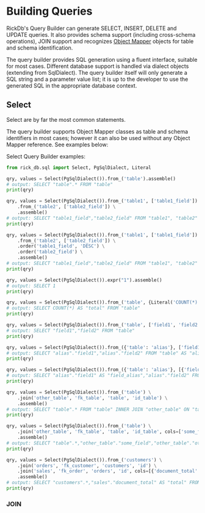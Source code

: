 # Building Queries

RickDb's Query Builder can generate SELECT, INSERT, DELETE and UPDATE queries. It also provides schema support (including
cross-schema operations), JOIN support and recognizes [Object Mapper](object_mapper.md) objects for table and schema 
identification.

The query builder provides SQL generation using a fluent interface, suitable for most cases. Different database support
is handled via dialect objects (extending from SqlDialect). The query builder itself will only generate a SQL string
and a parameter value list; it is up to the developer to use the generated SQL in the appropriate database context.

## Select

Select are by far the most common statements. 



The query builder supports Object Mapper classes as table and schema identifiers in most cases; however it can also be
used without any Object Mapper reference. See examples below:

Select Query Builder examples:
```python
from rick_db.sql import Select, PgSqlDialect, Literal

qry, values = Select(PgSqlDialect()).from_('table').assemble()
# output: SELECT "table".* FROM "table"
print(qry)

qry, values = Select(PgSqlDialect()).from_('table1', ['table1_field']) \
    .from_('table2', ['table2_field']) \
    .assemble()
# output: SELECT "table1_field","table2_field" FROM "table1", "table2"
print(qry)

qry, values = Select(PgSqlDialect()).from_('table1', ['table1_field']) \
    .from_('table2', ['table2_field']) \
    .order('table1_field', 'DESC') \
    .order('table2_field') \
    .assemble()
# output: SELECT "table1_field","table2_field" FROM "table1", "table2" ORDER BY "table1_field" DESC,"table2_field" ASC
print(qry)

qry, values = Select(PgSqlDialect()).expr("1").assemble()
# output: SELECT 1
print(qry)

qry, values = Select(PgSqlDialect()).from_('table', {Literal('COUNT(*)'): 'total'}).assemble()
# output: SELECT COUNT(*) AS "total" FROM "table"
print(qry)

qry, values = Select(PgSqlDialect()).from_('table', ['field1', 'field2']).assemble()
# output: SELECT "field1","field2" FROM "table"
print(qry)

qry, values = Select(PgSqlDialect()).from_({'table': 'alias'}, ['field1', 'field2']).assemble()
# output: SELECT "alias"."field1","alias"."field2" FROM "table" AS "alias"
print(qry)

qry, values = Select(PgSqlDialect()).from_({'table': 'alias'}, [{'field1': 'field_alias'}, 'field2']).assemble()
# output: SELECT "alias"."field1" AS "field_alias","alias"."field2" FROM "table" AS "alias"
print(qry)

qry, values = Select(PgSqlDialect()).from_('table') \
    .join('other_table', 'fk_table', 'table', 'id_table') \
    .assemble()
# output: SELECT "table".* FROM "table" INNER JOIN "other_table" ON "table"."id_table"="other_table"."fk_table"
print(qry)

qry, values = Select(PgSqlDialect()).from_('table') \
    .join('other_table', 'fk_table', 'table', 'id_table', cols=['some_field', {'other_table_field': 'other_field'}]) \
    .assemble()
# output: SELECT "table".*,"other_table"."some_field","other_table"."other_table_field" AS "other_field" FROM "table" INNER JOIN "other_table" ON "table"."id_table"="other_table"."fk_table"
print(qry)

qry, values = Select(PgSqlDialect()).from_('customers') \
    .join('orders', 'fk_customer', 'customers', 'id') \
    .join('sales', 'fk_order', 'orders', 'id', cols=[{'document_total': 'total'}]) \
    .assemble()
# output: SELECT "customers".*,"sales"."document_total" AS "total" FROM "customers" INNER JOIN "orders" ON "customers"."id"="orders"."fk_customer" INNER JOIN "sales" ON "orders"."id"="sales"."fk_order"
print(qry)
```


### JOIN